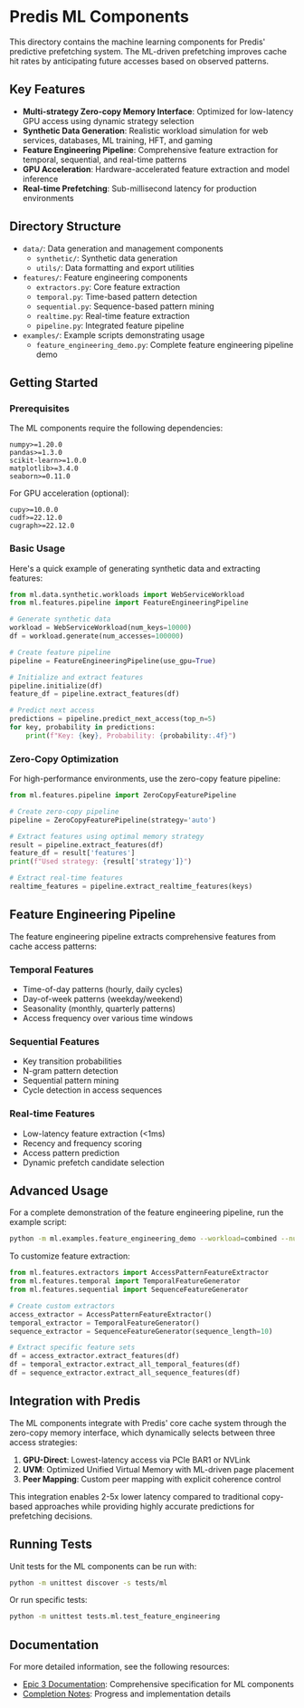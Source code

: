 # Predis ML Components

This directory contains the machine learning components for Predis' predictive prefetching system. The ML-driven prefetching improves cache hit rates by anticipating future accesses based on observed patterns.

## Key Features

- **Multi-strategy Zero-copy Memory Interface**: Optimized for low-latency GPU access using dynamic strategy selection
- **Synthetic Data Generation**: Realistic workload simulation for web services, databases, ML training, HFT, and gaming
- **Feature Engineering Pipeline**: Comprehensive feature extraction for temporal, sequential, and real-time patterns
- **GPU Acceleration**: Hardware-accelerated feature extraction and model inference
- **Real-time Prefetching**: Sub-millisecond latency for production environments

## Directory Structure

- `data/`: Data generation and management components
  - `synthetic/`: Synthetic data generation
  - `utils/`: Data formatting and export utilities
- `features/`: Feature engineering components
  - `extractors.py`: Core feature extraction
  - `temporal.py`: Time-based pattern detection
  - `sequential.py`: Sequence-based pattern mining
  - `realtime.py`: Real-time feature extraction
  - `pipeline.py`: Integrated feature pipeline
- `examples/`: Example scripts demonstrating usage
  - `feature_engineering_demo.py`: Complete feature engineering pipeline demo

## Getting Started

### Prerequisites

The ML components require the following dependencies:

```
numpy>=1.20.0
pandas>=1.3.0
scikit-learn>=1.0.0
matplotlib>=3.4.0
seaborn>=0.11.0
```

For GPU acceleration (optional):
```
cupy>=10.0.0
cudf>=22.12.0
cugraph>=22.12.0
```

### Basic Usage

Here's a quick example of generating synthetic data and extracting features:

```python
from ml.data.synthetic.workloads import WebServiceWorkload
from ml.features.pipeline import FeatureEngineeringPipeline

# Generate synthetic data
workload = WebServiceWorkload(num_keys=10000)
df = workload.generate(num_accesses=100000)

# Create feature pipeline
pipeline = FeatureEngineeringPipeline(use_gpu=True)

# Initialize and extract features
pipeline.initialize(df)
feature_df = pipeline.extract_features(df)

# Predict next access
predictions = pipeline.predict_next_access(top_n=5)
for key, probability in predictions:
    print(f"Key: {key}, Probability: {probability:.4f}")
```

### Zero-Copy Optimization

For high-performance environments, use the zero-copy feature pipeline:

```python
from ml.features.pipeline import ZeroCopyFeaturePipeline

# Create zero-copy pipeline
pipeline = ZeroCopyFeaturePipeline(strategy='auto')

# Extract features using optimal memory strategy
result = pipeline.extract_features(df)
feature_df = result['features']
print(f"Used strategy: {result['strategy']}")

# Extract real-time features
realtime_features = pipeline.extract_realtime_features(keys)
```

## Feature Engineering Pipeline

The feature engineering pipeline extracts comprehensive features from cache access patterns:

### Temporal Features

- Time-of-day patterns (hourly, daily cycles)
- Day-of-week patterns (weekday/weekend)
- Seasonality (monthly, quarterly patterns)
- Access frequency over various time windows

### Sequential Features

- Key transition probabilities
- N-gram pattern detection
- Sequential pattern mining
- Cycle detection in access sequences

### Real-time Features

- Low-latency feature extraction (<1ms)
- Recency and frequency scoring
- Access pattern prediction
- Dynamic prefetch candidate selection

## Advanced Usage

For a complete demonstration of the feature engineering pipeline, run the example script:

```bash
python -m ml.examples.feature_engineering_demo --workload=combined --num-keys=10000 --num-accesses=100000 --use-gpu --zero-copy
```

To customize feature extraction:

```python
from ml.features.extractors import AccessPatternFeatureExtractor
from ml.features.temporal import TemporalFeatureGenerator
from ml.features.sequential import SequenceFeatureGenerator

# Create custom extractors
access_extractor = AccessPatternFeatureExtractor()
temporal_extractor = TemporalFeatureGenerator()
sequence_extractor = SequenceFeatureGenerator(sequence_length=10)

# Extract specific feature sets
df = access_extractor.extract_features(df)
df = temporal_extractor.extract_all_temporal_features(df)
df = sequence_extractor.extract_all_sequence_features(df)
```

## Integration with Predis

The ML components integrate with Predis' core cache system through the zero-copy memory interface, which dynamically selects between three access strategies:

1. **GPU-Direct**: Lowest-latency access via PCIe BAR1 or NVLink
2. **UVM**: Optimized Unified Virtual Memory with ML-driven page placement
3. **Peer Mapping**: Custom peer mapping with explicit coherence control

This integration enables 2-5x lower latency compared to traditional copy-based approaches while providing highly accurate predictions for prefetching decisions.

## Running Tests

Unit tests for the ML components can be run with:

```bash
python -m unittest discover -s tests/ml
```

Or run specific tests:

```bash
python -m unittest tests.ml.test_feature_engineering
```

## Documentation

For more detailed information, see the following resources:

- [Epic 3 Documentation](../../doc/epic3_ds.md): Comprehensive specification for ML components
- [Completion Notes](../../doc/completed/epic3_ds_done.md): Progress and implementation details
